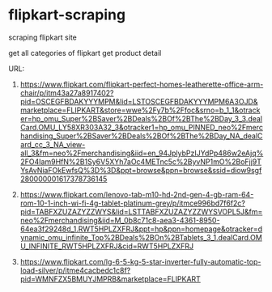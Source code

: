 # flipkart-scraping
scraping flipkart site

get all categories of flipkart
get product detail

URL:
1. https://www.flipkart.com/flipkart-perfect-homes-leatherette-office-arm-chair/p/itm43a27a8917402?pid=OSCEGFBDAKYYYMPM&lid=LSTOSCEGFBDAKYYYMPM6A3OJD&marketplace=FLIPKART&store=wwe%2Fy7b%2Ffoc&srno=b_1_1&otracker=hp_omu_Super%2BSaver%2BDeals%2BOf%2BThe%2BDay_3_3.dealCard.OMU_LY58XR303A32_3&otracker1=hp_omu_PINNED_neo%2Fmerchandising_Super%2BSaver%2BDeals%2BOf%2BThe%2BDay_NA_dealCard_cc_3_NA_view-all_3&fm=neo%2Fmerchandising&iid=en_94JplybPzIJYdPp486w2eAjq%2FO4Iam9HfN%2B1Sy6V5XYh7aOc4METnc5c%2ByvNP1mO%2BoFjj9TYsAvNiaFOkEwfsQ%3D%3D&ppt=browse&ppn=browse&ssid=diow9sgf280000001617378736145


2. https://www.flipkart.com/lenovo-tab-m10-hd-2nd-gen-4-gb-ram-64-rom-10-1-inch-wi-fi-4g-tablet-platinum-grey/p/itmce996bd7f6f2c?pid=TABFXZUZAZYZZWYS&lid=LSTTABFXZUZAZYZZWYSVOPL5J&fm=neo%2Fmerchandising&iid=M_0b8c71c8-aea3-4361-8950-64ea3f29248d_1.RWT5HPLZXFRJ&ppt=hp&ppn=homepage&otracker=dynamic_omu_infinite_Top%2BDeals%2BOn%2BTablets_3_1.dealCard.OMU_INFINITE_RWT5HPLZXFRJ&cid=RWT5HPLZXFRJ


3. https://www.flipkart.com/lg-6-5-kg-5-star-inverter-fully-automatic-top-load-silver/p/itme4cacbedc1c8f?pid=WMNFZX5BMUYJMPRB&marketplace=FLIPKART
